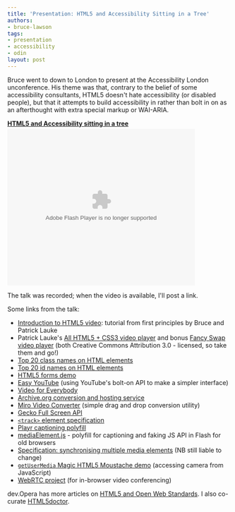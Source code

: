```yaml
---
title: 'Presentation: HTML5 and Accessibility Sitting in a Tree'
authors:
- bruce-lawson
tags:
- presentation
- accessibility
- odin
layout: post
---
```


<p>Bruce went to down to London to present at the Accessibility London unconference. His theme was that, contrary to the belief of some accessibility consultants, HTML5 doesn&#39;t hate accessibility (or disabled people), but that it attempts to build accessibility in rather than bolt in on as an afterthought with extra special markup or WAI-ARIA.</p>

<div style="width:425px" id="__ss_9371396"> <strong style="display:block;margin:12px 0 4px"><a href="http://www.slideshare.net/brucelawson/html5-and-accessibility-sitting-in-a-tree" title="HTML5 and Accessibility sitting in a tree" target="_blank">HTML5 and Accessibility sitting in a tree</a></strong> <object id="__sse9371396" width="425" height="355"> <param name="movie" value="http://static.slidesharecdn.com/swf/ssplayer2.swf?doc=bruce-lawson-opera-html5-accessibility-110922025854-phpapp02&amp;stripped_title=html5-and-accessibility-sitting-in-a-tree&amp;userName=brucelawson" /> <param name="allowFullScreen" value="true" /> <param name="allowScriptAccess" value="never" /> <embed name="__sse9371396" src="http://static.slidesharecdn.com/swf/ssplayer2.swf?doc=bruce-lawson-opera-html5-accessibility-110922025854-phpapp02&amp;stripped_title=html5-and-accessibility-sitting-in-a-tree&amp;userName=brucelawson" type="application/x-shockwave-flash" allowfullscreen="true" width="425" height="355" allowscriptaccess="never" /> </object> </div>

<p>The talk was recorded; when the video is available, I&#39;ll post a link.</p>

<p>Some links from the talk:</p>
<ul>
<li><a href="http://dev.opera.com/articles/view/introduction-html5-video/">Introduction to HTML5 video</a>: tutorial from first principles by Bruce and Patrick Lauke</li>
<li>Patrick Lauke&#39;s <a href="http://people.opera.com/patrickl/experiments/webm/fancy-controls/">All HTML5 + CSS3 video player</a> and bonus <a href="http://people.opera.com/patrickl/experiments/webm/fancy-swap/">Fancy Swap video player</a> (both Creative Commons Attribution 3.0 - licensed, so take them and go!)</li>
<li><a href="/blog/presentation-html5-and-accessibility-sitting-in-a-tree-4/classlist-url.htm">Top 20 class names on HTML elements</a></li>
<li><a href="/blog/presentation-html5-and-accessibility-sitting-in-a-tree-4/idlist-url.htm">Top 20 id names on HTML elements</a></li>
<li><a href="http://people.opera.com/brucel/demo/html5-forms-demo.html">HTML5 forms demo</a></li>
<li><a href="http://icant.co.uk/easy-youtube/">Easy YouTube</a> (using YouTube&#39;s bolt-on API to make a simpler interface)</li>
<li><a href="http://camendesign.com/code/video_for_everybody">Video for Everybody</a></li>
<li><a href="http://www.archive.org/create/">Archive.org conversion and hosting service</a></li>
<li><a href="http://www.mirovideoconverter.com/">Miro Video Converter</a> (simple drag and drop conversion utility)</li>
<li><a href="https://wiki.mozilla.org/Gecko:FullScreenAPI">Gecko Full Screen API</a></li>
<li><a href="http://www.whatwg.org/specs/web-apps/current-work/multipage/video.html#the-track-element"><code>&lt;track&gt;</code> element specification</a></li>
<li><a href="http://www.delphiki.com/html5/playr/">Playr captioning polyfill</a></li>
<li><a href="http://mediaelementjs.com/">mediaElement.js</a> - polyfill for captioning and faking JS API in Flash for old browsers</li>
<li><a href="http://www.whatwg.org/specs/web-apps/current-work/multipage/video.html#synchronising-multiplemedia-elements">Specification: synchronising multiple media elements</a> (NB still liable to change)</li>
<li><a href="HTTP://my.opera.com/core/blog/2011/03/23/webcam-orientation-preview"><code>getUserMedia</code> Magic HTML5 Moustache demo</a> (accessing camera from JavaScript)</li>
<li><a href="http://sites.google.com/site/webrtc/">WebRTC project</a> (for in-browser video conferencing)</li>
</ul>

<p>dev.Opera has more articles on <a href="http://dev.opera.com/articles/tags/open%20web/">HTML5 and Open Web Standards</a>. I also co-curate <a href="http://html5doctor.com/article-archive/">HTML5doctor</a>.</p>


